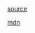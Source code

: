 [source](https://www.reindex.io/blog/you-might-not-need-underscore/)

[mdn](https://developer.mozilla.org/en-US/docs/Web/JavaScript/Reference/Global_Objects/Set)